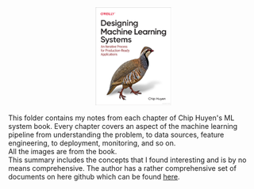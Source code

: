   <center>
    <img src="images/book_cover.png" width="30%" alt="latency and throughput" title="latency_vs_throughput">
  </center>

  This folder contains my notes from each chapter of Chip Huyen's ML system book. Every chapter covers an aspect of the machine learning pipeline from understanding the problem, to data sources, feature engineering, to deployment, monitoring, and so on.   
  All the images are from the book.    
  This summary includes the concepts that I found interesting and is by no means comprehensive. The author has a rather comprehensive set of documents on here github which can be found [here](https://github.com/chiphuyen/dmls-book).